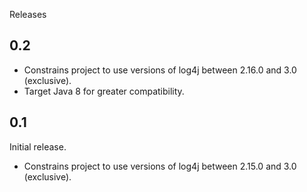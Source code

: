 Releases

## 0.2
* Constrains project to use versions of log4j between 2.16.0 and 3.0 (exclusive).
* Target Java 8 for greater compatibility.

## 0.1
Initial release.
* Constrains project to use versions of log4j between 2.15.0 and 3.0 (exclusive). 
